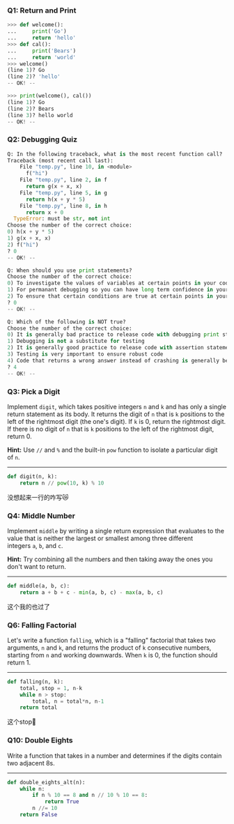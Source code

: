 ### Q1: Return and Print
```python
>>> def welcome():
...     print('Go')
...     return 'hello'
>>> def cal():
...     print('Bears')
...     return 'world'
>>> welcome()
(line 1)? Go
(line 2)? 'hello'
-- OK! --

>>> print(welcome(), cal())
(line 1)? Go
(line 2)? Bears
(line 3)? hello world
-- OK! --
```
### Q2: Debugging Quiz
```python
Q: In the following traceback, what is the most recent function call?
Traceback (most recent call last):
    File "temp.py", line 10, in <module>
      f("hi")
    File "temp.py", line 2, in f
      return g(x + x, x)
    File "temp.py", line 5, in g
      return h(x + y * 5)
    File "temp.py", line 8, in h
      return x + 0
  TypeError: must be str, not int
Choose the number of the correct choice:
0) h(x + y * 5)
1) g(x + x, x)
2) f("hi")
? 0
-- OK! --

Q: When should you use print statements?
Choose the number of the correct choice:
0) To investigate the values of variables at certain points in your code
1) For permanant debugging so you can have long term confidence in your code
2) To ensure that certain conditions are true at certain points in your code
? 0
-- OK! --

Q: Which of the following is NOT true?
Choose the number of the correct choice:
0) It is generally bad practice to release code with debugging print statements left in
1) Debugging is not a substitute for testing
2) It is generally good practice to release code with assertion statements left in
3) Testing is very important to ensure robust code
4) Code that returns a wrong answer instead of crashing is generally better as it at least works fine
? 4
-- OK! --
```

### Q3: Pick a Digit
Implement `digit`, which takes positive integers `n` and `k` and has only a single return statement as its body. It returns the digit of `n` that is `k` positions to the left of the rightmost digit (the one's digit). If `k` is 0, return the rightmost digit. If there is no digit of `n` that is `k` positions to the left of the rightmost digit, return 0.

**Hint:** Use `//` and `%` and the built-in `pow` function to isolate a particular digit of `n`.

---
```python
def digit(n, k):
    return n // pow(10, k) % 10
```
没想起来一行的咋写😿

### Q4: Middle Number
Implement `middle` by writing a single return expression that evaluates to the value that is neither the largest or smallest among three different integers `a`, `b`, and `c`.

**Hint:** Try combining all the numbers and then taking away the ones you don't want to return.

---
```python
def middle(a, b, c):
    return a + b + c - min(a, b, c) - max(a, b, c)
```
这个我的也过了

### Q6: Falling Factorial
Let's write a function `falling`, which is a "falling" factorial that takes two arguments, `n` and `k`, and returns the product of `k` consecutive numbers, starting from `n` and working downwards. When `k` is 0, the function should return 1.

---
```python
def falling(n, k):
    total, stop = 1, n-k
    while n > stop:
        total, n = total*n, n-1
    return total
```
这个stop🤨


### Q10: Double Eights
Write a function that takes in a number and determines if the digits contain two adjacent 8s.

----
```python
def double_eights_alt(n):
    while n:
        if n % 10 == 8 and n // 10 % 10 == 8:
            return True
        n //= 10
    return False
```
